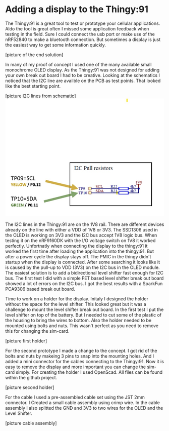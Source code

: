 # Adding a display to the Thingy:91

The Thingy:91 is a great tool to test or prototype your cellular applications. Aldo the tool is great often I missed some application feedback when testing in the field. Sure I could connect the usb port or make use of the nRF52840 to make a bluetooth connection. But sometimes a display is just the easiest way to get some information quickly.

[picture of the end solution]

In many of my proof of concept I used one of the many available small monochrome OLED display. As the Thingy:91 was not designed for adding your own break out board I had to be creative. Looking at the schematics I noticed that the I2C line are availble on the PCB as test points. That looked like the best starting point.

[picture I2C lines from schematic]
<img src="https://github.com/iFransL/Thingy-91-Display/blob/main/images/2_Schematics_I2C_Lines.jpg" width="1000">

The I2C lines in the Thingy:91 are on the 1V8 rail. There are different devices already on the line with either a VDD of 1V8 or 3V3. The SSD1306 used in the OLED is working on 3V3 and the I2C bus accept 1V8 logic bus. When testing it on the nRF9160DK with the I/O voltage switch on 1V8 it worked perfectly. Unfortnatly when connecting the display to the thingy:91 it worked the first time after loading the application into the thingy:91. But after a power cycle the display stays off. The PMIC in the thingy didn't startup when the display  is connected. After some searching it looks like it is caused by the pull-up to VDD (3V3) on the I2C bus in the OLED module. The easiest solution is to add a bidirectional level shifter fast enough for I2C bus. The first test I did with a simple FET based level shifter break out board showed a lot of errors on the I2C bus. I got the best results with a SparkFun PCA9306 based break out board.

Time to work on a holder for the display. Initaly I designed the holder without the space for the level shifter. This looked great but it was a challenge to mount the level shifter break out board. In the first test I put the level shifter on top of the battery. But I needed to cut some of the plastic of the housing to bring the wires to bottom. Also the holder needed to be mounted using bolts and nuts. This wasn't perfect as you need to remove this for changing the sim-card.

[picture first holder]

For the second prototype I made a change to the concept. I got rid of the bolts and nuts by makeing 3 pins to snap into the mounting holes. And I added a mini connector for the cables connecting to the Thingy:91. Now it is easy to remove the display and more important you can change the sim-card simply.
For creating the holder I used OpenScad. All files can be found within the github project. 

[picture second holder]

For the cable I used a pre-assembled cable set using the JST 2mm connector. I Created a small cable assembly using crimp wire. In the cable assembly I also splitted the GND and 3V3 to two wires for the OLED and the Level Shifter.  

[picture cable assembly]





